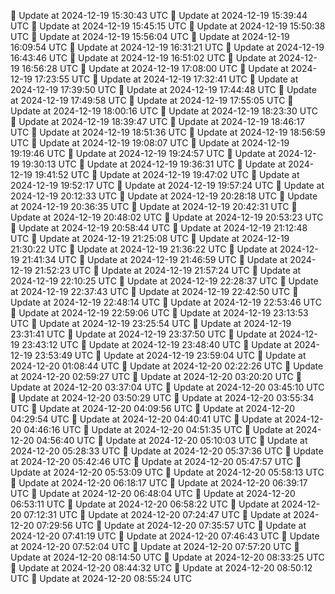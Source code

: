 🔄 Update at 2024-12-19 15:30:43 UTC
🔄 Update at 2024-12-19 15:39:44 UTC
🔄 Update at 2024-12-19 15:45:15 UTC
🔄 Update at 2024-12-19 15:50:38 UTC
🔄 Update at 2024-12-19 15:56:04 UTC
🔄 Update at 2024-12-19 16:09:54 UTC
🔄 Update at 2024-12-19 16:31:21 UTC
🔄 Update at 2024-12-19 16:43:46 UTC
🔄 Update at 2024-12-19 16:51:02 UTC
🔄 Update at 2024-12-19 16:56:28 UTC
🔄 Update at 2024-12-19 17:08:00 UTC
🔄 Update at 2024-12-19 17:23:55 UTC
🔄 Update at 2024-12-19 17:32:41 UTC
🔄 Update at 2024-12-19 17:39:50 UTC
🔄 Update at 2024-12-19 17:44:48 UTC
🔄 Update at 2024-12-19 17:49:58 UTC
🔄 Update at 2024-12-19 17:55:05 UTC
🔄 Update at 2024-12-19 18:00:16 UTC
🔄 Update at 2024-12-19 18:23:30 UTC
🔄 Update at 2024-12-19 18:39:47 UTC
🔄 Update at 2024-12-19 18:46:17 UTC
🔄 Update at 2024-12-19 18:51:36 UTC
🔄 Update at 2024-12-19 18:56:59 UTC
🔄 Update at 2024-12-19 19:08:07 UTC
🔄 Update at 2024-12-19 19:19:46 UTC
🔄 Update at 2024-12-19 19:24:57 UTC
🔄 Update at 2024-12-19 19:30:13 UTC
🔄 Update at 2024-12-19 19:36:31 UTC
🔄 Update at 2024-12-19 19:41:52 UTC
🔄 Update at 2024-12-19 19:47:02 UTC
🔄 Update at 2024-12-19 19:52:17 UTC
🔄 Update at 2024-12-19 19:57:24 UTC
🔄 Update at 2024-12-19 20:12:33 UTC
🔄 Update at 2024-12-19 20:28:18 UTC
🔄 Update at 2024-12-19 20:36:35 UTC
🔄 Update at 2024-12-19 20:42:31 UTC
🔄 Update at 2024-12-19 20:48:02 UTC
🔄 Update at 2024-12-19 20:53:23 UTC
🔄 Update at 2024-12-19 20:58:44 UTC
🔄 Update at 2024-12-19 21:12:48 UTC
🔄 Update at 2024-12-19 21:25:08 UTC
🔄 Update at 2024-12-19 21:30:22 UTC
🔄 Update at 2024-12-19 21:36:22 UTC
🔄 Update at 2024-12-19 21:41:34 UTC
🔄 Update at 2024-12-19 21:46:59 UTC
🔄 Update at 2024-12-19 21:52:23 UTC
🔄 Update at 2024-12-19 21:57:24 UTC
🔄 Update at 2024-12-19 22:10:25 UTC
🔄 Update at 2024-12-19 22:28:37 UTC
🔄 Update at 2024-12-19 22:37:43 UTC
🔄 Update at 2024-12-19 22:42:50 UTC
🔄 Update at 2024-12-19 22:48:14 UTC
🔄 Update at 2024-12-19 22:53:46 UTC
🔄 Update at 2024-12-19 22:59:06 UTC
🔄 Update at 2024-12-19 23:13:53 UTC
🔄 Update at 2024-12-19 23:25:54 UTC
🔄 Update at 2024-12-19 23:31:41 UTC
🔄 Update at 2024-12-19 23:37:50 UTC
🔄 Update at 2024-12-19 23:43:12 UTC
🔄 Update at 2024-12-19 23:48:40 UTC
🔄 Update at 2024-12-19 23:53:49 UTC
🔄 Update at 2024-12-19 23:59:04 UTC
🔄 Update at 2024-12-20 01:08:44 UTC
🔄 Update at 2024-12-20 02:22:26 UTC
🔄 Update at 2024-12-20 02:59:27 UTC
🔄 Update at 2024-12-20 03:20:20 UTC
🔄 Update at 2024-12-20 03:37:04 UTC
🔄 Update at 2024-12-20 03:45:10 UTC
🔄 Update at 2024-12-20 03:50:29 UTC
🔄 Update at 2024-12-20 03:55:34 UTC
🔄 Update at 2024-12-20 04:09:56 UTC
🔄 Update at 2024-12-20 04:29:54 UTC
🔄 Update at 2024-12-20 04:40:41 UTC
🔄 Update at 2024-12-20 04:46:16 UTC
🔄 Update at 2024-12-20 04:51:35 UTC
🔄 Update at 2024-12-20 04:56:40 UTC
🔄 Update at 2024-12-20 05:10:03 UTC
🔄 Update at 2024-12-20 05:28:33 UTC
🔄 Update at 2024-12-20 05:37:36 UTC
🔄 Update at 2024-12-20 05:42:46 UTC
🔄 Update at 2024-12-20 05:47:57 UTC
🔄 Update at 2024-12-20 05:53:09 UTC
🔄 Update at 2024-12-20 05:58:13 UTC
🔄 Update at 2024-12-20 06:18:17 UTC
🔄 Update at 2024-12-20 06:39:17 UTC
🔄 Update at 2024-12-20 06:48:04 UTC
🔄 Update at 2024-12-20 06:53:11 UTC
🔄 Update at 2024-12-20 06:58:22 UTC
🔄 Update at 2024-12-20 07:12:31 UTC
🔄 Update at 2024-12-20 07:24:47 UTC
🔄 Update at 2024-12-20 07:29:56 UTC
🔄 Update at 2024-12-20 07:35:57 UTC
🔄 Update at 2024-12-20 07:41:19 UTC
🔄 Update at 2024-12-20 07:46:43 UTC
🔄 Update at 2024-12-20 07:52:04 UTC
🔄 Update at 2024-12-20 07:57:20 UTC
🔄 Update at 2024-12-20 08:14:50 UTC
🔄 Update at 2024-12-20 08:33:25 UTC
🔄 Update at 2024-12-20 08:44:32 UTC
🔄 Update at 2024-12-20 08:50:12 UTC
🔄 Update at 2024-12-20 08:55:24 UTC
